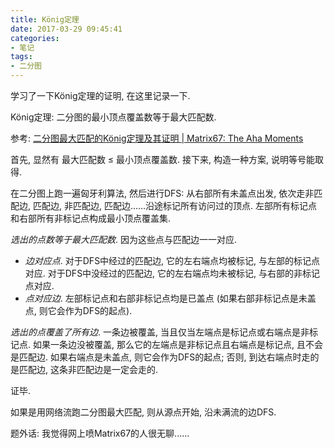 ```yaml
---
title: König定理
date: 2017-03-29 09:45:41
categories:
- 笔记
tags:
- 二分图
---
```

学习了一下König定理的证明, 在这里记录一下.

König定理: 二分图的最小顶点覆盖数等于最大匹配数.
<!--more-->
参考: [二分图最大匹配的König定理及其证明 | Matrix67: The Aha Moments](http://www.matrix67.com/blog/archives/116)

首先, 显然有 最大匹配数 &le; 最小顶点覆盖数. 接下来, 构造一种方案, 说明等号能取得.

在二分图上跑一遍匈牙利算法, 然后进行DFS: 从右部所有未盖点出发, 依次走非匹配边, 匹配边, 非匹配边, 匹配边......沿途标记所有访问过的顶点. 左部所有标记点和右部所有非标记点构成最小顶点覆盖集.

*选出的点数等于最大匹配数*. 因为这些点与匹配边一一对应.
- *边对应点*. 对于DFS中经过的匹配边, 它的左右端点均被标记, 与左部的标记点对应. 对于DFS中没经过的匹配边, 它的左右端点均未被标记, 与右部的非标记点对应.
- *点对应边*. 左部标记点和右部非标记点均是已盖点 (如果右部非标记点是未盖点, 则它会作为DFS的起点).

*选出的点覆盖了所有边*. 一条边被覆盖, 当且仅当左端点是标记点或右端点是非标记点. 如果一条边没被覆盖, 那么它的左端点是非标记点且右端点是标记点, 且不会是匹配边. 如果右端点是未盖点, 则它会作为DFS的起点; 否则, 到达右端点时走的是匹配边, 这条非匹配边是一定会走的.

证毕.

如果是用网络流跑二分图最大匹配, 则从源点开始, 沿未满流的边DFS.

题外话: 我觉得网上喷Matrix67的人很无聊......